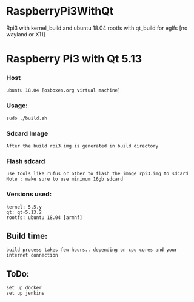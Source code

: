 # RaspberryPi3WithQt
Rpi3 with kernel_build and ubuntu 18.04 rootfs with qt_build for eglfs [no wayland or X11]

# Raspberry Pi3 with Qt 5.13
### Host
    ubuntu 18.04 [osboxes.org virtual machine]
### Usage: 
    sudo ./build.sh
### Sdcard Image
    After the build rpi3.img is generated in build directory
### Flash sdcard
    use tools like rufus or other to flash the image rpi3.img to sdcard
    Note : make sure to use minimum 16gb sdcard 

### Versions used:
    kernel: 5.5.y
    qt: qt-5.13.2
    rootfs: ubuntu 18.04 [armhf]

## Build time:
    build process takes few hours.. depending on cpu cores and your internet connection

## ToDo:
    set up docker 
    set up jenkins